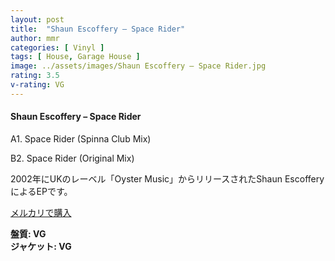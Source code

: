 ```yaml
---
layout: post
title:  "Shaun Escoffery – Space Rider"
author: mmr
categories: [ Vinyl ]
tags: [ House, Garage House ]
image: ../assets/images/Shaun Escoffery – Space Rider.jpg
rating: 3.5
v-rating: VG
---
```


#### Shaun Escoffery – Space Rider

A1. Space Rider (Spinna Club Mix)

B2. Space Rider (Original Mix)

2002年にUKのレーベル「Oyster Music」からリリースされたShaun EscofferyによるEPです。


[メルカリで購入](https://jp.mercari.com/item/m27456659002)

<div class="mt-4 mb-4 d-flex align-items-center">
<strong class="mr-1">盤質: VG</strong>
</div>
<div class="mt-4 mb-4 d-flex align-items-center">
<strong class="mr-1">ジャケット: VG</strong>
</div>
